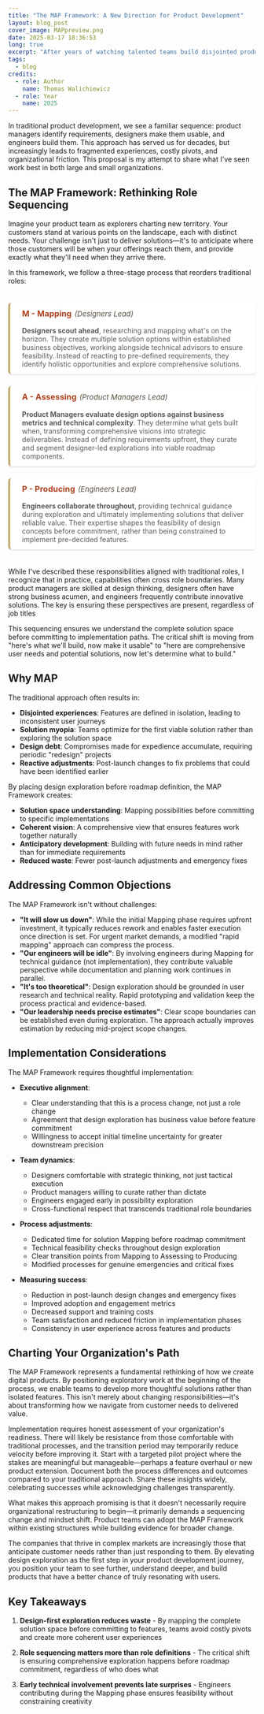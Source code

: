 ```yaml
---
title: "The MAP Framework: A New Direction for Product Development"
layout: blog_post
cover_image: MAPpreview.png
date: 2025-03-17 18:36:53
long: true
excerpt: "After years of watching talented teams build disjointed products, I've developed the MAP Framework—a process that fundamentally reorders how we create digital experiences. By placing design Mapping before product Assessment and engineering Production, teams can explore comprehensive solutions before committing to implementation paths. This approach leads to more coherent user experiences, fewer expensive pivots, and products that genuinely resonate with users."
tags:
  - blog
credits:
  - role: Author
    name: Thomas Walichiewicz
  - role: Year
    name: 2025
---
```


In traditional product development, we see a familiar sequence: product managers identify requirements, designers make them usable, and engineers build them. This approach has served us for decades, but increasingly leads to fragmented experiences, costly pivots, and organizational friction. This proposal is my attempt to share what I've seen work best in both large and small organizations.

## The MAP Framework: Rethinking Role Sequencing

Imagine your product team as explorers charting new territory. Your customers stand at various points on the landscape, each with distinct needs. Your challenge isn't just to deliver solutions—it's to anticipate where those customers will be when your offerings reach them, and provide exactly what they'll need when they arrive there.

In this framework, we follow a three-stage process that reorders traditional roles:

<div class="map-container">
  <div class="map-section">
    <h3 class="map-heading">M - Mapping <span class="map-leader">(Designers Lead)</span></h3>
    <p>
      <strong>Designers scout ahead</strong>, researching and mapping what's on the horizon. They create multiple solution options within established business objectives, working alongside technical advisors to ensure feasibility. Instead of reacting to pre-defined requirements, they identify holistic opportunities and explore comprehensive solutions.
    </p>
  </div>

  <div class="map-section">
    <h3 class="map-heading">A - Assessing <span class="map-leader">(Product Managers Lead)</span></h3>
    <p>
      <strong>Product Managers evaluate design options against business metrics and technical complexity</strong>. They determine what gets built when, transforming comprehensive visions into strategic deliverables. Instead of defining requirements upfront, they curate and segment designer-led explorations into viable roadmap components.
    </p>
  </div>

  <div class="map-section">
    <h3 class="map-heading">P - Producing <span class="map-leader">(Engineers Lead)</span></h3>
    <p>
      <strong>Engineers collaborate throughout</strong>, providing technical guidance during exploration and ultimately implementing solutions that deliver reliable value. Their expertise shapes the feasibility of design concepts before commitment, rather than being constrained to implement pre-decided features.
    </p>
  </div>
</div>

<style>
.map-container {
  display: flex;
  flex-direction: column;
  gap: 24px;
  margin: 36px 0;
}

.map-section {
  border-left: 4px solid hsl(43, 40%, 60%);
  padding: 12px 24px;
  background-color: hsl(0, 0%, 100%);
  border-radius: 6px;
  box-shadow: 0 2px 4px rgba(0, 0, 0, 0.05), 0 1px 2px rgba(0, 0, 0, 0.1);
}

.map-heading {
  display: flex;
  align-items: baseline;
  margin-top: 0;
  color: hsl(15, 70%, 40%);
  font-weight: 700;
}

.map-leader {
  font-weight: 400;
  font-style: italic;
  margin-left: 6px;
  font-size: 0.9em;
  color: hsl(35, 15%, 30%);
}

.map-section p {
  margin-bottom: 0;
  color: hsl(24, 3%, 35%);
}

@media (prefers-color-scheme: dark) {
  .map-section {
    background-color: hsl(0, 0%, 20%);
    border-left-color: hsl(43, 40%, 80%);
    box-shadow: 0 2px 4px rgba(0, 0, 0, 0.2), 0 1px 2px rgba(0, 0, 0, 0.3);
  }
  
  .map-heading {
    color: hsl(40, 80%, 50%);
  }
  
  .map-leader {
    color: hsl(0, 0%, 71%);
  }
  
  .map-section p {
    color: hsl(0, 0%, 90%);
  }
}
</style>

While I've described these responsibilities aligned with traditional roles, I recognize that in practice, capabilities often cross role boundaries. Many product managers are skilled at design thinking, designers often have strong business acumen, and engineers frequently contribute innovative solutions. The key is ensuring these perspectives are present, regardless of job titles

This sequencing ensures we understand the complete solution space before committing to implementation paths. The critical shift is moving from "here's what we'll build, now make it usable" to "here are comprehensive user needs and potential solutions, now let's determine what to build."

## Why MAP

The traditional approach often results in:

- **Disjointed experiences**: Features are defined in isolation, leading to inconsistent user journeys
- **Solution myopia**: Teams optimize for the first viable solution rather than exploring the solution space
- **Design debt**: Compromises made for expedience accumulate, requiring periodic "redesign" projects
- **Reactive adjustments**: Post-launch changes to fix problems that could have been identified earlier

By placing design exploration before roadmap definition, the MAP Framework creates:

- **Solution space understanding**: Mapping possibilities before committing to specific implementations
- **Coherent vision**: A comprehensive view that ensures features work together naturally
- **Anticipatory development**: Building with future needs in mind rather than for immediate requirements
- **Reduced waste**: Fewer post-launch adjustments and emergency fixes

## Addressing Common Objections

The MAP Framework isn't without challenges:

- **"It will slow us down"**: While the initial Mapping phase requires upfront investment, it typically reduces rework and enables faster execution once direction is set. For urgent market demands, a modified "rapid mapping" approach can compress the process.
- **"Our engineers will be idle"**: By involving engineers during Mapping for technical guidance (not implementation), they contribute valuable perspective while documentation and planning work continues in parallel.
- **"It's too theoretical"**: Design exploration should be grounded in user research and technical reality. Rapid prototyping and validation keep the process practical and evidence-based.
- **"Our leadership needs precise estimates"**: Clear scope boundaries can be established even during exploration. The approach actually improves estimation by reducing mid-project scope changes.

## Implementation Considerations

The MAP Framework requires thoughtful implementation:

- **Executive alignment**:

  - Clear understanding that this is a process change, not just a role change
  - Agreement that design exploration has business value before feature commitment
  - Willingness to accept initial timeline uncertainty for greater downstream precision

- **Team dynamics**:

  - Designers comfortable with strategic thinking, not just tactical execution
  - Product managers willing to curate rather than dictate
  - Engineers engaged early in possibility exploration
  - Cross-functional respect that transcends traditional role boundaries

- **Process adjustments**:

  - Dedicated time for solution Mapping before roadmap commitment
  - Technical feasibility checks throughout design exploration
  - Clear transition points from Mapping to Assessing to Producing
  - Modified processes for genuine emergencies and critical fixes

- **Measuring success**:

  - Reduction in post-launch design changes and emergency fixes
  - Improved adoption and engagement metrics
  - Decreased support and training costs
  - Team satisfaction and reduced friction in implementation phases
  - Consistency in user experience across features and products

## Charting Your Organization's Path

The MAP Framework represents a fundamental rethinking of how we create digital products. By positioning exploratory work at the beginning of the process, we enable teams to develop more thoughtful solutions rather than isolated features. This isn't merely about changing responsibilities—it's about transforming how we navigate from customer needs to delivered value.

Implementation requires honest assessment of your organization's readiness. There will likely be resistance from those comfortable with traditional processes, and the transition period may temporarily reduce velocity before improving it. Start with a targeted pilot project where the stakes are meaningful but manageable—perhaps a feature overhaul or new product extension. Document both the process differences and outcomes compared to your traditional approach. Share these insights widely, celebrating successes while acknowledging challenges transparently.

What makes this approach promising is that it doesn't necessarily require organizational restructuring to begin—it primarily demands a sequencing change and mindset shift. Product teams can adopt the MAP Framework within existing structures while building evidence for broader change.

The companies that thrive in complex markets are increasingly those that anticipate customer needs rather than just responding to them. By elevating design exploration as the first step in your product development journey, you position your team to see further, understand deeper, and build products that have a better chance of truly resonating with users.

## Key Takeaways

1. **Design-first exploration reduces waste** - By mapping the complete solution space before committing to features, teams avoid costly pivots and create more coherent user experiences

2. **Role sequencing matters more than role definitions** - The critical shift is ensuring comprehensive exploration happens before roadmap commitment, regardless of who does what

3. **Early technical involvement prevents late surprises** - Engineers contributing during the Mapping phase ensures feasibility without constraining creativity
<!-- 
## Resources

Ready to implement the MAP Framework? I've created two resources to help:

- **[MAP Workshop Template](/resources/map-framework/MAP-workshop-template.txt)** - A detailed guide for running your first MAP workshop
- **[MAP Quick Assessment Tool](/resources/map-framework/MAP-quick-assessment.txt)** - Evaluate your team's readiness and track progress -->

